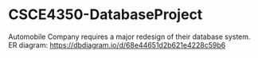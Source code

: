 # CSCE4350-DatabaseProject
Automobile Company requires a major redesign of their database system. 
ER diagram: https://dbdiagram.io/d/68e44651d2b621e4228c59b6

